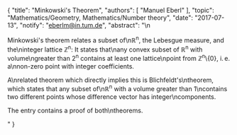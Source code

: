 {
    "title": "Minkowski's Theorem",
    "authors": [
        "Manuel Eberl"
    ],
    "topic": "Mathematics/Geometry, Mathematics/Number theory",
    "date": "2017-07-13",
    "notify": "eberlm@in.tum.de",
    "abstract": "\n<p>Minkowski's theorem relates a subset of\n&#8477;<sup>n</sup>, the Lebesgue measure, and the\ninteger lattice &#8484;<sup>n</sup>: It states that\nany convex subset of &#8477;<sup>n</sup> with volume\ngreater than 2<sup>n</sup> contains at least one lattice\npoint from &#8484;<sup>n</sup>\\{0}, i.&thinsp;e. a\nnon-zero point with integer coefficients.</p>  <p>A\nrelated theorem which directly implies this is Blichfeldt's\ntheorem, which states that any subset of\n&#8477;<sup>n</sup> with a volume greater than 1\ncontains two different points whose difference vector has integer\ncomponents.</p>  <p>The entry contains a proof of both\ntheorems.</p>"
}
